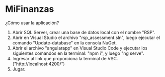 # MiFinanzas

¿Cómo usar la aplicación?

1) Abrir SQL Server, crear una base de datos local con el nombre "RSP".
2) Abrir en Visual Studio el archivo "rsp_assessment.sln", luego ejecutar el comando "Update-database" en la consola NuGet.
3) Abrir el archivo "angularapp" en Visual Studio Code y ejecutar los siguientes comandos en la terminal: "npm i", y luego "ng serve".
4) Ingresar al link que proporciona la terminal de VSC. ("http://localhost:4200/")
5) Jugar.
